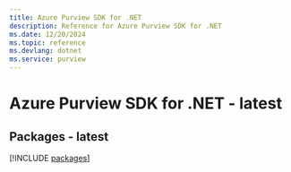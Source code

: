 ```yaml
---
title: Azure Purview SDK for .NET
description: Reference for Azure Purview SDK for .NET
ms.date: 12/20/2024
ms.topic: reference
ms.devlang: dotnet
ms.service: purview
---
```

# Azure Purview SDK for .NET - latest
## Packages - latest
[!INCLUDE [packages](purview-index.md)]